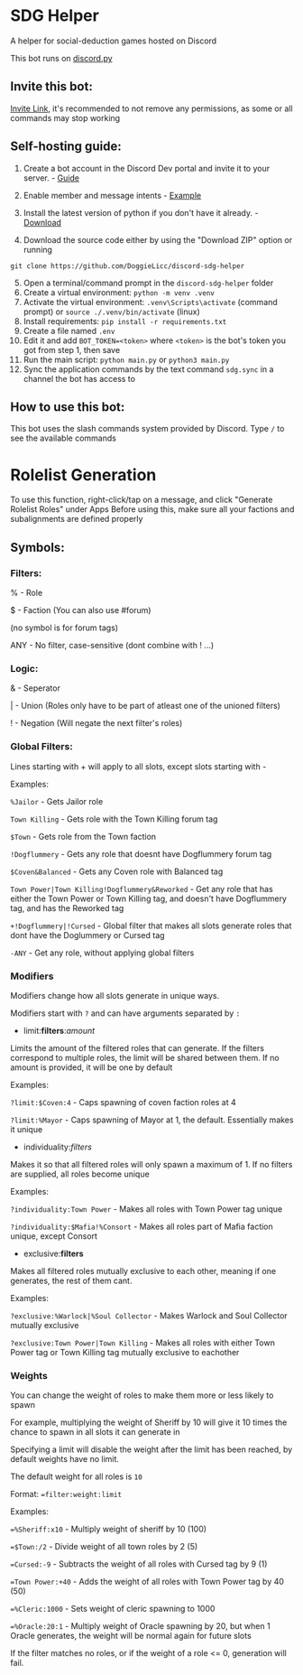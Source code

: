 # SDG Helper

A helper for social-deduction games hosted on Discord

This bot runs on [discord.py](https://github.com/Rapptz/discord.py)

## Invite this bot:
[Invite Link](https://discord.com/oauth2/authorize?client_id=1299302394299158538), it's recommended to not remove any permissions, as some or all commands may stop working

## Self-hosting guide:

1. Create a bot account in the Discord Dev portal and invite it to your server. - [Guide](https://discordpy.readthedocs.io/en/latest/discord.html)

2. Enable member and message intents - [Example](https://discordpy.readthedocs.io/en/latest/intents.html#privileged-intents)

3. Install the latest version of python if you don't have it already. - [Download](https://www.python.org/downloads/)

4. Download the source code either by using the "Download ZIP" option or running

```git clone https://github.com/DoggieLicc/discord-sdg-helper```

5. Open a terminal/command prompt in the `discord-sdg-helper` folder
6. Create a virtual environment: `python -m venv .venv`
7. Activate the virtual environment: `.venv\Scripts\activate` (command prompt) or `source ./.venv/bin/activate` (linux)
8. Install requirements: `pip install -r requirements.txt`
9. Create a file named `.env`
10. Edit it and add `BOT_TOKEN=<token>` where `<token>` is the bot's token you got from step 1, then save
11. Run the main script: `python main.py` or `python3 main.py`
12. Sync the application commands by the text command `sdg.sync` in a channel the bot has access to

## How to use this bot:
This bot uses the slash commands system provided by Discord. Type `/` to see the available commands

# Rolelist Generation

To use this function, right-click/tap on a message, and click "Generate Rolelist Roles" under Apps
Before using this, make sure all your factions and subalignments are defined properly

## Symbols:
### Filters:
% - Role

$ - Faction (You can also use #forum)

(no symbol is for forum tags)

ANY - No filter, case-sensitive (dont combine with ! ...)

### Logic: 
& - Seperator

| - Union (Roles only have to be part of atleast one of the unioned filters)

! - Negation (Will negate the next filter's roles)

### Global Filters:
Lines starting with + will apply to all slots, except slots starting with -

Examples:

`%Jailor` - Gets Jailor role

`Town Killing` - Gets role with the Town Killing forum tag

`$Town` - Gets role from the Town faction

`!Dogflummery` - Gets any role that doesnt have Dogflummery forum tag

`$Coven&Balanced` - Gets any Coven role with Balanced tag

`Town Power|Town Killing!Dogflummery&Reworked` - Get any role that has either the Town Power or Town Killing tag, and doesn't have Dogflummery tag, and has the Reworked tag

`+!Dogflummery|!Cursed` - Global filter that makes all slots generate roles that dont have the Doglummery or Cursed tag

`-ANY` - Get any role, without applying global filters

### Modifiers

Modifiers change how all slots generate in unique ways.

Modifiers start with `?` and can have arguments separated by `:`

* limit:**filters**:*amount*

Limits the amount of the filtered roles that can generate. If the filters correspond to multiple roles, the limit will be shared between them. If no amount is provided, it will be one by default

Examples:

`?limit:$Coven:4` - Caps spawning of coven faction roles at 4

`?limit:%Mayor` - Caps spawning of Mayor at 1, the default. Essentially makes it unique

* individuality:*filters*

Makes it so that all filtered roles will only spawn a maximum of 1. If no filters are supplied, all roles become unique 

Examples:

`?individuality:Town Power` - Makes all roles with Town Power tag unique

`?individuality:$Mafia!%Consort` - Makes all roles part of Mafia faction unique, except Consort

* exclusive:**filters**

Makes all filtered roles mutually exclusive to each other, meaning if one generates, the rest of them cant.

Examples:

`?exclusive:%Warlock|%Soul Collector` - Makes Warlock and Soul Collector mutually exclusive 

`?exclusive:Town Power|Town Killing` - Makes all roles with either Town Power tag or Town Killing tag mutually exclusive to eachother

### Weights

You can change the weight of roles to make them more or less likely to spawn

For example, multiplying the weight of Sheriff by 10 will give it 10 times the chance to spawn in all slots it can generate in

Specifying a limit will disable the weight after the limit has been reached, by default weights have no limit.

The default weight for all roles is `10`

Format: `=filter:weight:limit`

Examples:

`=%Sheriff:x10` - Multiply weight of sheriff by 10 (100)

`=$Town:/2` - Divide weight of all town roles by 2 (5)

`=Cursed:-9` - Subtracts the weight of all roles with Cursed tag by 9 (1)

`=Town Power:+40` - Adds the weight of all roles with Town Power tag by 40 (50)

`=%Cleric:1000` - Sets weight of cleric spawning to 1000

`=%Oracle:20:1` - Multiply weight of Oracle spawning by 20, but when 1 Oracle generates, the weight will be normal again for future slots

If the filter matches no roles, or if the weight of a role <= 0, generation will fail.
